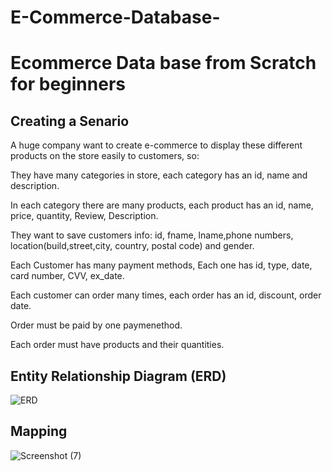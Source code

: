 # E-Commerce-Database-
# Ecommerce Data base from Scratch for beginners 
## Creating a Senario 
A huge company want to create e-commerce to display these different products on the store easily to customers, so:

They have many categories in store, each category has an id, name and description.

In each category  there are many products, each product has an id, name, price, quantity, Review, Description.

They want to save customers info: id, fname, lname,phone numbers, location(build,street,city, country, postal code) and gender.

Each Customer has many payment methods, Each one has id, type, date,
card number, CVV, ex_date.

Each customer can order many times, each order has an id, discount, order date.

Order must be paid by one paymenethod.

Each order  must  have products and their quantities.

## Entity Relationship Diagram (ERD)
![ERD](https://user-images.githubusercontent.com/105324794/188282499-723ca011-0c3f-4c92-98b6-9883a4666de8.png)

## Mapping 

![Screenshot (7)](https://user-images.githubusercontent.com/105324794/188282578-3e754dee-6612-470e-8d4f-8eb6676d2414.jpg)


